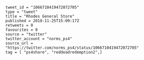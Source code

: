 ```
tweet_id = "1066710419472072705"
type = "tweet"
title = "Rhodes General Store"
published = 2018-11-25T15:09:17Z
retweets = 0
favourites = 0
source = "twitter"
twitter_account = "norms_ps4"
source_url = "https://twitter.com/norms_ps4/status/1066710419472072705"
tag = [ "ps4share", "reddeadredemption2",]
```

<p class='image'><img src='https://mnf.m17s.net/2018/11/25/Ds23ePHXgAEflca.jpg' alt=''></p>

